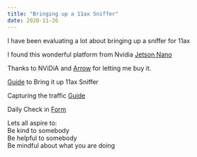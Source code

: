 ```yaml
---
title: "Bringing up a 11ax Sniffer"
date: 2020-11-26
---  
```


I have been evaluating a lot about bringing up a sniffer for 11ax

I found this wonderful platform from Nvidia
[Jetson Nano](https://www.nvidia.com/en-us/autonomous-machines/embedded-systems/jetson-nano/)

Thanks to NViDiA and [Arrow](https://www.arrow.com/en/products/945-13541-0000-000/nvidia) for letting me buy it.

[Guide](http://wifi.hypergeek.net/you-too-can-have-a-sub-200-11ax-client/) to Bring it up 11ax Sniffer

Capturing the traffic [Guide](https://semfionetworks.com/blog/80211ax-remote-packet-captures-using-the-jetson-nano/)

Daily Check in [Form](https://forms.gle/BRA4EH2sMoZdLPgE8)

Lets all aspire to:  
Be kind to somebody  
Be helpful to somebody  
Be mindful about what you are doing


